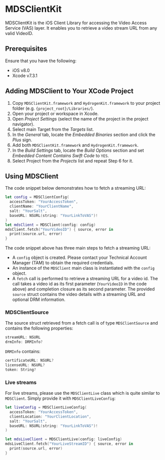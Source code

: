 # MDSClientKit

MDSClientKit is the iOS Client Library for accessing the Video Access Service (VAS) layer. It enables you to retrieve a video stream URL from any valid VideoID.

## Prerequisites
Ensure that you have the following:

* iOS v8.0
* Xcode v7.3.1

## Adding MDSClient to Your XCode Project

1. Copy `MDSClientKit.framework` and `HydrogenKit.framework` to your project folder (e.g. `{project_root}/Libraries/`).
1. Open your project or workspace in Xcode. 
2. Open _Project Settings_ (select the name of the project in the project navigator). 
3. Select main Target from the *Targets* list. 
4. In the _General_ tab, locate the _Embedded Binaries_ section and click the _Plus_ sign.
5. Add both `MDSClientKit.framework` and `HydrogenKit.framework`.
6. In the _Build Settings_ tab, locate the _Build Options_ section and set _Embedded Content Contains Swift Code_ to `YES`.
7. Select Project from the *Projects* list and repeat Step 6 for it.

## Using MDSClient
The code snippet below demonstrates how to fetch a streaming URL:

``` swift
let config = MDSClientConfig(
  accessToken: "YourAccessToken",
  clientName: "YourClientName",
  salt: "YourSalt",
  baseURL: NSURL(string: "YourLinkToVAS")!
)
let mdsClient = MDSClient(config: config)
mdsClient.fetch("YourVideoID") { source, error in
  print(source.url, error)
}
```
The code snippet above has three main steps to fetch a streaming URL:

* A `config` object is created. Please contact your Technical Account Manager (TAM) to obtain the required credentials.
* An instance of the `MDSClient` main class is instantiated with the `config` object.
* A `fetch` call is performed to retrieve a streaming URL for a video id. The call takes a video id as its first parameter (`YourVideoID` in the code above) and completion closure as its second parameter. The provided `source` struct contains the video details with a streaming URL and optional DRM information.

### MDSClientSource

The source struct retrieved from a fetch call is of type `MDSClientSource` and contains the following properties:

``` swift
streamURL: NSURL
drmInfo: DRMInfo?
```

`DRMInfo` contains:
``` swift
certificateURL: NSURL?
licenseURL: NSURL?
token: String?
```

### Live streams

For live streams, please use the `MDSClientLive` class which is quite similar to `MDSClient`. Simply provide it with `MDSClientLiveConfig`:

``` swift
let liveConfig = MDSClientLiveConfig(
  accessToken: "YourAccessToken",
  clientLocation: "YourClientLocation",
  salt: "YourSalt",
  baseURL: NSURL(string: "YourLinkToVAS")!
)

let mdsLiveClient = MDSClientLive(config: liveConfig)
mdsLiveClient.fetch("YourLiveStreamID") { source, error in
  print(source.url, error)
}
```
